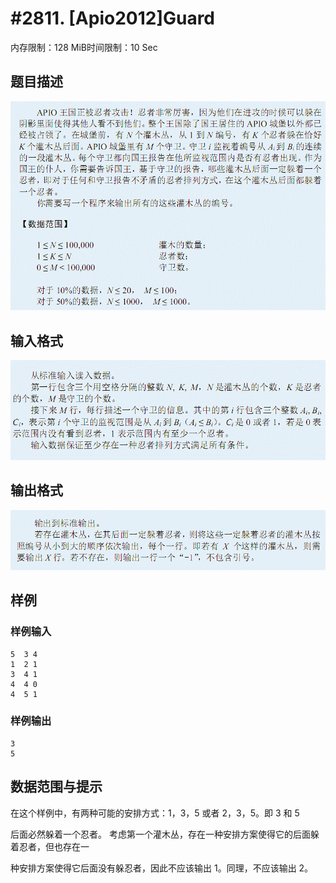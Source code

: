 # #2811. [Apio2012]Guard

内存限制：128 MiB时间限制：10 Sec

## 题目描述

![](upload/201205/1(6).jpg)

## 输入格式

![](upload/201205/2(3).jpg)

## 输出格式

![](upload/201205/3.jpg)

## 样例

### 样例输入

    
    5  3 4
    1  2 1
    3  4 1
    4  4 0
    4  5 1
     
     
    
    

### 样例输出

    
    3 
    5 
     
    
    

## 数据范围与提示

在这个样例中，有两种可能的安排方式：1，3，5 或者 2，3，5。即 3 和 5
 
后面必然躲着一个忍者。 
考虑第一个灌木丛，存在一种安排方案使得它的后面躲着忍者，但也存在一
 
种安排方案使得它后面没有躲忍者，因此不应该输出 1。同理，不应该输出 2。
